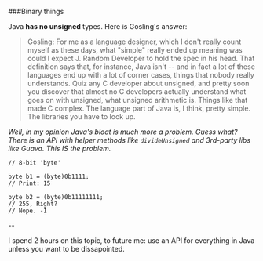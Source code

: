 ###Binary things


Java **has no unsigned** types. Here is Gosling's answer:
>Gosling: For me as a language designer, which I don't really count myself as these days, what "simple" really ended up meaning was could I expect J. Random Developer to hold the spec in his head. That definition says that, for instance, Java isn't -- and in fact a lot of these languages end up with a lot of corner cases, things that nobody really understands. Quiz any C developer about unsigned, and pretty soon you discover that almost no C developers actually understand what goes on with unsigned, what unsigned arithmetic is. Things like that made C complex. The language part of Java is, I think, pretty simple. The libraries you have to look up.

*Well, in my opinion Java's bloat is much more a problem. Guess what? There is an API with helper methods like `divideUnsigned` and 3rd-party libs like Guava. This IS the problem.*

```
// 8-bit 'byte'

byte b1 = (byte)0b1111;
// Print: 15

byte b2 = (byte)0b11111111;
// 255, Right?
// Nope. -1
```

--

I spend 2 hours on this topic, to future me: use an API for everything in Java unless you want to be dissapointed.



